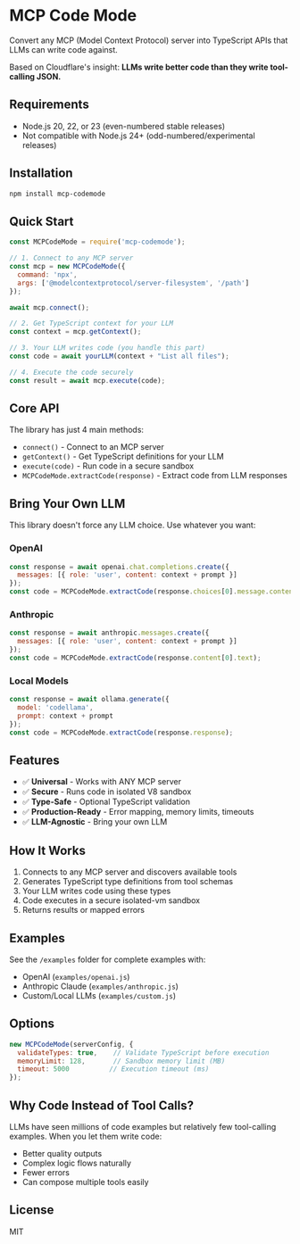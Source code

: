 # MCP Code Mode

Convert any MCP (Model Context Protocol) server into TypeScript APIs that LLMs can write code against.

Based on Cloudflare's insight: **LLMs write better code than they write tool-calling JSON.**

## Requirements

- Node.js 20, 22, or 23 (even-numbered stable releases)
- Not compatible with Node.js 24+ (odd-numbered/experimental releases)

## Installation

```bash
npm install mcp-codemode
```

## Quick Start

```javascript
const MCPCodeMode = require('mcp-codemode');

// 1. Connect to any MCP server
const mcp = new MCPCodeMode({
  command: 'npx',
  args: ['@modelcontextprotocol/server-filesystem', '/path']
});

await mcp.connect();

// 2. Get TypeScript context for your LLM
const context = mcp.getContext();

// 3. Your LLM writes code (you handle this part)
const code = await yourLLM(context + "List all files");

// 4. Execute the code securely
const result = await mcp.execute(code);
```

## Core API

The library has just 4 main methods:

- `connect()` - Connect to an MCP server
- `getContext()` - Get TypeScript definitions for your LLM
- `execute(code)` - Run code in a secure sandbox
- `MCPCodeMode.extractCode(response)` - Extract code from LLM responses

## Bring Your Own LLM

This library doesn't force any LLM choice. Use whatever you want:

### OpenAI
```javascript
const response = await openai.chat.completions.create({
  messages: [{ role: 'user', content: context + prompt }]
});
const code = MCPCodeMode.extractCode(response.choices[0].message.content);
```

### Anthropic
```javascript
const response = await anthropic.messages.create({
  messages: [{ role: 'user', content: context + prompt }]
});
const code = MCPCodeMode.extractCode(response.content[0].text);
```

### Local Models
```javascript
const response = await ollama.generate({
  model: 'codellama',
  prompt: context + prompt
});
const code = MCPCodeMode.extractCode(response.response);
```

## Features

- ✅ **Universal** - Works with ANY MCP server
- ✅ **Secure** - Runs code in isolated V8 sandbox
- ✅ **Type-Safe** - Optional TypeScript validation
- ✅ **Production-Ready** - Error mapping, memory limits, timeouts
- ✅ **LLM-Agnostic** - Bring your own LLM

## How It Works

1. Connects to any MCP server and discovers available tools
2. Generates TypeScript type definitions from tool schemas
3. Your LLM writes code using these types
4. Code executes in a secure isolated-vm sandbox
5. Returns results or mapped errors

## Examples

See the `/examples` folder for complete examples with:
- OpenAI (`examples/openai.js`)
- Anthropic Claude (`examples/anthropic.js`)
- Custom/Local LLMs (`examples/custom.js`)

## Options

```javascript
new MCPCodeMode(serverConfig, {
  validateTypes: true,    // Validate TypeScript before execution
  memoryLimit: 128,       // Sandbox memory limit (MB)
  timeout: 5000          // Execution timeout (ms)
});
```

## Why Code Instead of Tool Calls?

LLMs have seen millions of code examples but relatively few tool-calling examples. When you let them write code:
- Better quality outputs
- Complex logic flows naturally
- Fewer errors
- Can compose multiple tools easily

## License

MIT
